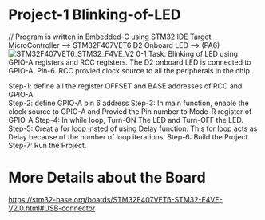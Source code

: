 # Project-1 Blinking-of-LED
// Program is written in Embedded-C using STM32 IDE
Target MicroController --> STM32F407VET6
D2 Onboard LED --> (PA6) 
![STM32F407VET6_STM32_F4VE_V2 0-1](https://user-images.githubusercontent.com/107934117/208341683-b5d432e0-44c0-485c-aebb-9b5fe58eb4c4.jpg)
Task: Blinking of LED using GPIO-A registers and RCC registers. The D2 onboard LED is connected to GPIO-A, Pin-6. RCC provied clock source to all the peripherals in the chip.

Step-1: define all the register OFFSET and BASE addresses of RCC and GPIO-A <br>
Step-2: define GPIO-A pin 6 address
Step-3: In main function, enable the clock source to GPIO-A and Provied the Pin number to Mode-R register of GPIO-A
Step-4: In while loop, Turn-ON The LED and Turn-OFF the LED.
Step-5: Creat a for loop insted of using Delay function. This for loop acts as Delay because of the number of loop iterations.
Step-6: Build the Project.
Step-7: Run the Project.


# More Details about the Board
https://stm32-base.org/boards/STM32F407VET6-STM32-F4VE-V2.0.html#USB-connector
